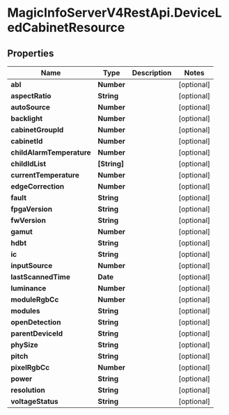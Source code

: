 # MagicInfoServerV4RestApi.DeviceLedCabinetResource

## Properties
Name | Type | Description | Notes
------------ | ------------- | ------------- | -------------
**abl** | **Number** |  | [optional] 
**aspectRatio** | **String** |  | [optional] 
**autoSource** | **Number** |  | [optional] 
**backlight** | **Number** |  | [optional] 
**cabinetGroupId** | **Number** |  | [optional] 
**cabinetId** | **Number** |  | [optional] 
**childAlarmTemperature** | **Number** |  | [optional] 
**childIdList** | **[String]** |  | [optional] 
**currentTemperature** | **Number** |  | [optional] 
**edgeCorrection** | **Number** |  | [optional] 
**fault** | **String** |  | [optional] 
**fpgaVersion** | **String** |  | [optional] 
**fwVersion** | **String** |  | [optional] 
**gamut** | **Number** |  | [optional] 
**hdbt** | **String** |  | [optional] 
**ic** | **String** |  | [optional] 
**inputSource** | **Number** |  | [optional] 
**lastScannedTime** | **Date** |  | [optional] 
**luminance** | **Number** |  | [optional] 
**moduleRgbCc** | **Number** |  | [optional] 
**modules** | **String** |  | [optional] 
**openDetection** | **String** |  | [optional] 
**parentDeviceId** | **String** |  | [optional] 
**phySize** | **String** |  | [optional] 
**pitch** | **String** |  | [optional] 
**pixelRgbCc** | **Number** |  | [optional] 
**power** | **String** |  | [optional] 
**resolution** | **String** |  | [optional] 
**voltageStatus** | **String** |  | [optional] 


